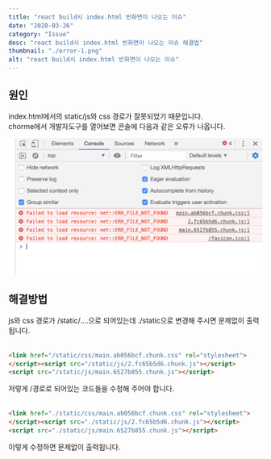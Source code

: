 ```yaml
---
title: "react build시 index.html 빈화면이 나오는 이슈"
date: "2020-03-26"
category: "Issue"
desc: "react build시 index.html 빈화면이 나오는 이슈 해결법"
thumbnail: "./error-1.png"
alt: "react build시 index.html 빈화면이 나오는 이슈"
---
```


## 원인

index.html에서의 static/js와 css 경로가 잘못되었기 때문입니다.  
chorme에서 개발자도구를 열어보면 콘솔에 다음과 같은 오류가 나옵니다.

![error](./error-1.png)

## 해결방법

js와 css 경로가 /static/....으로 되어있는데 ./static으로 변경해 주시면 문제없이 출력됩니다.

```html

<link href="/static/css/main.ab056bcf.chunk.css" rel="stylesheet">
</script><script src="/static/js/2.fc65b5d6.chunk.js"></script>
<script src="/static/js/main.6527b855.chunk.js"></script>

```

저렇게 /경로로 되어있는 코드들을 수정해 주어야 합니다.

```html

<link href="./static/css/main.ab056bcf.chunk.css" rel="stylesheet">
</script><script src="./static/js/2.fc65b5d6.chunk.js"></script>
<script src="./static/js/main.6527b855.chunk.js"></script>

```

이렇게 수정하면 문제없이 출력됩니다.
